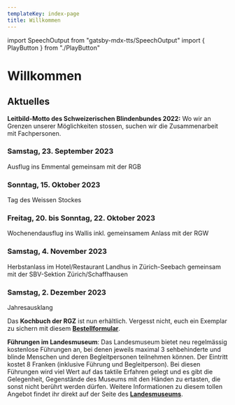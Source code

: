 ```yaml
---
templateKey: index-page
title: Willkommen
---
```

import SpeechOutput from "gatsby-mdx-tts/SpeechOutput"
import { PlayButton } from "./PlayButton"

<SpeechOutput id="index-page" customPlayButton={PlayButton}>

# Willkommen

## Aktuelles

**Leitbild-Motto des Schweizerischen Blindenbundes 2022:** Wo wir an Grenzen unserer Möglichkeiten stossen, suchen wir die Zusammenarbeit mit Fachpersonen.

### Samstag, 23. September 2023

Ausflug ins Emmental gemeinsam mit der RGB

### Sonntag, 15. Oktober 2023

Tag des Weissen Stockes

### Freitag, 20. bis Sonntag, 22. Oktober 2023

Wochenendausflug ins Wallis inkl. gemeinsamem Anlass mit der RGW

### Samstag, 4. November 2023

Herbstanlass im Hotel/Restaurant Landhus in Zürich-Seebach gemeinsam mit der SBV-Sektion Zürich/Schaffhausen

### Samstag, 2. Dezember 2023

Jahresausklang



Das **Kochbuch der RGZ** ist nun erhältlich. Vergesst nicht, euch ein Exemplar zu sichern mit diesem **[Bestellformular](https://www.rgz-blind.ch/kochbuch-bestellen/)**.

**Führungen im Landesmuseum**: Das Landesmuseum bietet neu regelmässig kostenlose Führungen an, bei denen jeweils maximal 3 sehbehinderte und blinde Menschen und deren Begleitpersonen teilnehmen können. Der Eintritt kostet 8 Franken (inklusive Führung und Begleitperson). Bei diesen Führungen wird viel Wert auf das taktile Erfahren gelegt und es gibt die Gelegenheit, Gegenstände des Museums mit den Händen zu ertasten, die sonst nicht berührt werden dürfen. 
Weitere Informationen zu diesem tollen Angebot findet ihr direkt auf der Seite des **[Landesmuseums](https://www.landesmuseum.ch/de/zugaenglichkeit/fuehrungen-fuer-sehbehinderte)**. 

</SpeechOutput>